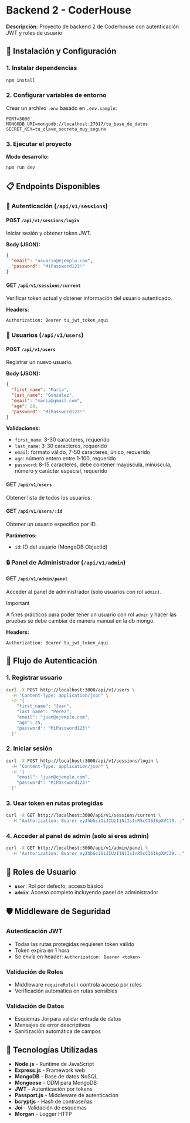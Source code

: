 # Backend 2 - CoderHouse

**Descripción:** Proyecto de backend 2 de Coderhouse con autenticación JWT y roles de usuario

## 🚀 Instalación y Configuración

### 1. Instalar dependencias
```bash
npm install
```

### 2. Configurar variables de entorno
Crear un archivo `.env` basado en `.env.sample`:

```env
PORT=3000
MONGODB_URI=mongodb://localhost:27017/tu_base_de_datos
SECRET_KEY=tu_clave_secreta_muy_segura
```

### 3. Ejecutar el proyecto

**Modo desarrollo:**
```bash
npm run dev
```

## 📋 Endpoints Disponibles

### 🔐 Autenticación (`/api/v1/sessions`)

#### POST `/api/v1/sessions/login`
Iniciar sesión y obtener token JWT.

**Body (JSON):**
```json
{
  "email": "usuario@ejemplo.com",
  "password": "MiPassword123!"
}
```


#### GET `/api/v1/sessions/current`
Verificar token actual y obtener información del usuario autenticado.

**Headers:**
```
Authorization: Bearer tu_jwt_token_aqui
```


### 👥 Usuarios (`/api/v1/users`)

#### POST `/api/v1/users`
Registrar un nuevo usuario.

**Body (JSON):**
```json
{
  "first_name": "María",
  "last_name": "González",
  "email": "maria@gmail.com",
  "age": 28,
  "password": "MiPassword123!"
}
```

**Validaciones:**
- `first_name`: 3-30 caracteres, requerido
- `last_name`: 3-30 caracteres, requerido
- `email`: formato válido, 7-50 caracteres, único, requerido
- `age`: número entero entre 1-100, requerido
- `password`: 8-15 caracteres, debe contener mayúscula, minúscula, número y carácter especial, requerido


#### GET `/api/v1/users`
Obtener lista de todos los usuarios.


#### GET `/api/v1/users/:id`
Obtener un usuario específico por ID.

**Parámetros:**
- `id`: ID del usuario (MongoDB ObjectId)


### 🔒 Panel de Administrador (`/api/v1/admin`)

#### GET `/api/v1/admin/panel`
Acceder al panel de administrador (solo usuarios con rol `admin`).

> [!IMPORTANT]
> A fines prácticos para poder tener un usuario con rol `admin` y hacer las pruebas se debe cambiar de manera manual en la db mongo.

**Headers:**
```
Authorization: Bearer tu_jwt_token_aqui
```


## 🔄 Flujo de Autenticación

### 1. Registrar usuario
```bash
curl -X POST http://localhost:3000/api/v1/users \
  -H "Content-Type: application/json" \
  -d '{
    "first_name": "Juan",
    "last_name": "Pérez", 
    "email": "juan@ejemplo.com",
    "age": 25,
    "password": "MiPassword123!"
  }'
```

### 2. Iniciar sesión
```bash
curl -X POST http://localhost:3000/api/v1/sessions/login \
  -H "Content-Type: application/json" \
  -d '{
    "email": "juan@ejemplo.com",
    "password": "MiPassword123!"
  }'
```

### 3. Usar token en rutas protegidas
```bash
curl -X GET http://localhost:3000/api/v1/sessions/current \
  -H "Authorization: Bearer eyJhbGciOiJIUzI1NiIsInR5cCI6IkpXVCJ9..."
```

### 4. Acceder al panel de admin (solo si eres admin)
```bash
curl -X GET http://localhost:3000/api/v1/admin/panel \
  -H "Authorization: Bearer eyJhbGciOiJIUzI1NiIsInR5cCI6IkpXVCJ9..."
```

## 👤 Roles de Usuario

- **`user`**: Rol por defecto, acceso básico
- **`admin`**: Acceso completo incluyendo panel de administrador

## 🛡️ Middleware de Seguridad

### Autenticación JWT
- Todas las rutas protegidas requieren token válido
- Token expira en 1 hora
- Se envía en header: `Authorization: Bearer <token>`

### Validación de Roles
- Middleware `requireRole()` controla acceso por roles
- Verificación automática en rutas sensibles

### Validación de Datos
- Esquemas Joi para validar entrada de datos
- Mensajes de error descriptivos
- Sanitización automática de campos

## 🔧 Tecnologías Utilizadas

- **Node.js** - Runtime de JavaScript
- **Express.js** - Framework web
- **MongoDB** - Base de datos NoSQL
- **Mongoose** - ODM para MongoDB
- **JWT** - Autenticación por tokens
- **Passport.js** - Middleware de autenticación
- **bcryptjs** - Hash de contraseñas
- **Joi** - Validación de esquemas
- **Morgan** - Logger HTTP
